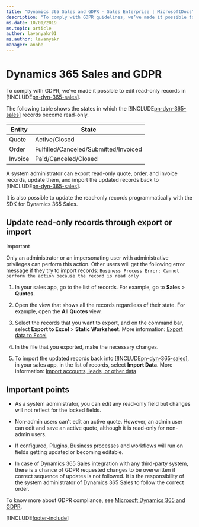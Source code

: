 ```yaml
---
title: "Dynamics 365 Sales and GDPR - Sales Enterprise | MicrosoftDocs"
description: "To comply with GDPR guidelines, we’ve made it possible to update read-only records through an export and import, and through SDKs."
ms.date: 10/01/2019
ms.topic: article
author: lavanyakr01
ms.author: lavanyakr
manager: annbe
---
```


# Dynamics 365 Sales and GDPR

To comply with GDPR, we’ve made it possible to edit read-only records in [!INCLUDE[pn-dyn-365-sales](../includes/pn-dyn-365-sales.md)].

The following table shows the states in which the [!INCLUDE[pn-dyn-365-sales](../includes/pn-dyn-365-sales.md)] records become read-only. 

|  Entity  |  State  |
|  ------  |  -----  |
|  Quote   | Active/Closed |
|  Order   | Fulfilled/Canceled/Submitted/Invoiced |
|  Invoice | Paid/Canceled/Closed | 

A system administrator can export read-only quote, order, and invoice records, update them, and import the updated records back to [!INCLUDE[pn-dyn-365-sales](../includes/pn-dyn-365-sales.md)].  

It is also possible to update the read-only records programmatically with the SDK for Dynamics 365 Sales.

## Update read-only records through export or import

> [!IMPORTANT]
> Only an administrator or an impersonating user with administrative privileges can perform this action. Other users will get the following error message if they try to import records:
```Business Process Error: Cannot perform the action because the record is read only```

1. In your sales app, go to the list of records. For example, go to **Sales** > **Quotes**.

2. Open the view that shows all the records regardless of their state. For example, open the **All Quotes** view.

3. Select the records that you want to export, and on the command bar, select **Export to Excel** > **Static Worksheet**. More information: [Export data to Excel](../customerengagement/on-premises/basics/export-data-excel.md)

4. In the file that you exported, make the necessary changes.

5. To import the updated records back into [!INCLUDE[pn-dyn-365-sales](../includes/pn-dyn-365-sales.md)], in your sales app, in the list of records, select **Import Data**. More information: [Import accounts, leads, or other data](../customerengagement/on-premises/basics/import-accounts-leads-other-data.md)


## Important points

- As a system administrator, you can edit any read-only field but changes will not reflect for the locked fields. 

- Non-admin users can't edit an active quote. However, an admin user can edit and save an active quote, although it is read-only for non-admin users.

- If configured, Plugins, Business processes and workflows will run on fields getting updated or becoming editable. 

- In case of Dynamics 365 Sales integration with any third-party system, there is a chance of GDPR requested changes to be overwritten if correct sequence of updates is not followed. It is the responsibility of the system administrator of Dynamics 365 Sales to follow the correct order. 

To know more about GDPR compliance, see [Microsoft Dynamics 365 and GDPR](/dynamics365/get-started/gdpr/index).


[!INCLUDE[footer-include](../includes/footer-banner.md)]
